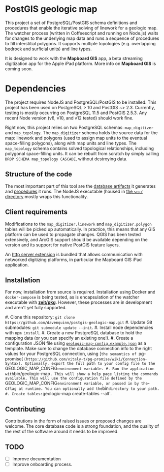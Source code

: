 # PostGIS geologic map

This project a set of PostgreSQL/PostGIS schema definitions and procedures that
enable the iterative solving of linework for a geologic map.
The watcher process (written in Coffeescript and running on Node.js)
waits for changes to the underlying map data and runs a sequence
of procedures to fill interstitial polygons. It supports multiple topologies
(e.g. overlapping bedrock and surficial units) and line types.

It is designed to work with the **Mapboard GIS** app, a beta streaming digitization
app for the Apple iPad platform. More info on **Mapboard GIS** is coming soon.

# Dependencies

The project requires NodeJS and PostgreSQL/PostGIS
to be installed. This project has been used on PostgreSQL > 10 and PostGIS ~> 2.3.
Currently, testing is mostly occurring on PostgreSQL 11.5 and PostGIS 2.5.3.
Any recent Node version (v8, v10, and v12 tested) should work fine.

Right now, this project relies on two PostgreSQL schemas: `map_digitizer` and
`map_topology`. The `map_digitizer` schema holds the source data for the map:
linework and polygons (used to assign map units to the eventual space-filling
polygons), along with map units and line types. The `map_topology` schema
contains solved topological relationships, including polygonal space-filling
units. It can be rebuilt from scratch by simply calling `DROP SCHEMA
map_topology CASCADE`, without destroying data.

## Structure of the code

The most important part of this tool are the [database artifacts](fixtures/)
it generates and [procedures](procedures/) it runs. The NodeJS executable
(housed in [the `src/` directory](src/) mostly wraps this functionality.

## Client requirements

Modifications to the `map_digitizer.linework` and `map_digitizer.polygon` tables
will be picked up automatically. In practice, this means that any GIS platform
can be used to propagate changes. QGIS has been tested extensively, and ArcGIS
support should be available depending on the version and its support for native
PostGIS feature layers.

An [http server extension](https://github.com/davenquinn/map-digitizer-server)
is bundled that allows communication with networked digitizing platforms, in
particular the Mapboard GIS iPad application.

## Installation

For now, installation from source is required. Installation using
Docker and `docker-compose` is being tested, as is encapsulation
of the watcher executable with [**zeit/pkg**](https://github.com/zeit/pkg).
However, these processes are in development and aren't yet fully supported.

#. Clone this repository: `git clone https://github.com/davenquinn/postgis-geologic-map.git`
#. Update Git submodules: `git submodule update --init`.
#. Install node dependencies with `npm install`.
#. Create a new PostgreSQL database to hold the mapping data (or you can specify an existing one!).
#. Create a configuration JSON file using [`geologic-map-config.example.json`](geologic-map-config.example.json)
   as a template. Make sure to change
   the database connection info to the right values for your PostgreSQL connection,
   using [`the semantics of `pg-promise`](https://github.com/vitaly-t/pg-promise/wiki/Connection-Syntax).
   Optionally, export the full path to your config file to the `GEOLOGIC_MAP_CONFIG` environment variable.
#. Run the application with `bin/geologic-map`. This will show a help page listing
   the commands available. This will use the configuration file
   defined by the `GEOLOGIC_MAP_CONFIG` environment variable, or passed in by the `-c`
   flag at runtime. You can optionally add the `bin` directory to your path.
#. Create tables: `geologic-map create-tables --all`.





## Contributing

Contributions in the form of raised issues or proposed changes are welcome.
The core database code is a strong foundation, and the quality of the rest
of the software around it needs to be improved.

## TODO

- [ ] Improve documentation
- [ ] Improve onboarding process.
